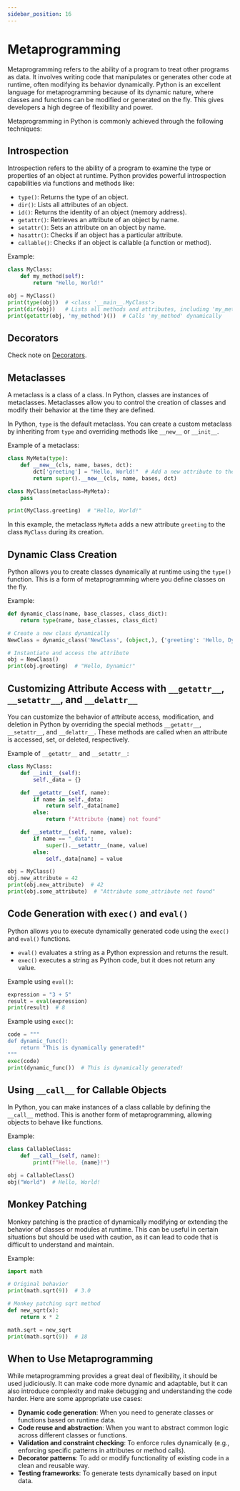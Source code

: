 ```yaml
---
sidebar_position: 16
---
```


# Metaprogramming

Metaprogramming refers to the ability of a program to treat other programs as data. It involves writing code that manipulates or generates other code at runtime, often modifying its behavior dynamically. Python is an excellent language for metaprogramming because of its dynamic nature, where classes and functions can be modified or generated on the fly. This gives developers a high degree of flexibility and power.

Metaprogramming in Python is commonly achieved through the following techniques:

## Introspection

Introspection refers to the ability of a program to examine the type or properties of an object at runtime. Python provides powerful introspection capabilities via functions and methods like:

- `type()`: Returns the type of an object.
- `dir()`: Lists all attributes of an object.
- `id()`: Returns the identity of an object (memory address).
- `getattr()`: Retrieves an attribute of an object by name.
- `setattr()`: Sets an attribute on an object by name.
- `hasattr()`: Checks if an object has a particular attribute.
- `callable()`: Checks if an object is callable (a function or method).

Example:

```python
class MyClass:
    def my_method(self):
        return "Hello, World!"

obj = MyClass()
print(type(obj))  # <class '__main__.MyClass'>
print(dir(obj))   # Lists all methods and attributes, including 'my_method'
print(getattr(obj, 'my_method')())  # Calls 'my_method' dynamically
```

## Decorators

Check note on [Decorators](/docs/programming/programming-languages/python/decorator.md).

## Metaclasses

A metaclass is a class of a class. In Python, classes are instances of metaclasses. Metaclasses allow you to control the creation of classes and modify their behavior at the time they are defined.

In Python, `type` is the default metaclass. You can create a custom metaclass by inheriting from `type` and overriding methods like `__new__` or `__init__`.

Example of a metaclass:

```python
class MyMeta(type):
    def __new__(cls, name, bases, dct):
        dct['greeting'] = "Hello, World!"  # Add a new attribute to the class
        return super().__new__(cls, name, bases, dct)

class MyClass(metaclass=MyMeta):
    pass

print(MyClass.greeting)  # "Hello, World!"
```

In this example, the metaclass `MyMeta` adds a new attribute `greeting` to the class `MyClass` during its creation.

## Dynamic Class Creation

Python allows you to create classes dynamically at runtime using the `type()` function. This is a form of metaprogramming where you define classes on the fly.

Example:

```python
def dynamic_class(name, base_classes, class_dict):
    return type(name, base_classes, class_dict)

# Create a new class dynamically
NewClass = dynamic_class('NewClass', (object,), {'greeting': 'Hello, Dynamic!'})

# Instantiate and access the attribute
obj = NewClass()
print(obj.greeting)  # "Hello, Dynamic!"
```

## Customizing Attribute Access with `__getattr__`, `__setattr__`, and `__delattr__`

You can customize the behavior of attribute access, modification, and deletion in Python by overriding the special methods `__getattr__`, `__setattr__`, and `__delattr__`. These methods are called when an attribute is accessed, set, or deleted, respectively.

Example of `__getattr__` and `__setattr__`:

```python
class MyClass:
    def __init__(self):
        self._data = {}

    def __getattr__(self, name):
        if name in self._data:
            return self._data[name]
        else:
            return f"Attribute {name} not found"

    def __setattr__(self, name, value):
        if name == "_data":
            super().__setattr__(name, value)
        else:
            self._data[name] = value

obj = MyClass()
obj.new_attribute = 42
print(obj.new_attribute)  # 42
print(obj.some_attribute)  # "Attribute some_attribute not found"
```

## Code Generation with `exec()` and `eval()`

Python allows you to execute dynamically generated code using the `exec()` and `eval()` functions.

- `eval()` evaluates a string as a Python expression and returns the result.
- `exec()` executes a string as Python code, but it does not return any value.

Example using `eval()`:

```python
expression = "3 + 5"
result = eval(expression)
print(result)  # 8
```

Example using `exec()`:

```python
code = """
def dynamic_func():
    return "This is dynamically generated!"
"""
exec(code)
print(dynamic_func())  # This is dynamically generated!
```

## Using `__call__` for Callable Objects

In Python, you can make instances of a class callable by defining the `__call__` method. This is another form of metaprogramming, allowing objects to behave like functions.

Example:

```python
class CallableClass:
    def __call__(self, name):
        print(f"Hello, {name}!")

obj = CallableClass()
obj("World")  # Hello, World!
```

## Monkey Patching

Monkey patching is the practice of dynamically modifying or extending the behavior of classes or modules at runtime. This can be useful in certain situations but should be used with caution, as it can lead to code that is difficult to understand and maintain.

Example:

```python
import math

# Original behavior
print(math.sqrt(9))  # 3.0

# Monkey patching sqrt method
def new_sqrt(x):
    return x * 2

math.sqrt = new_sqrt
print(math.sqrt(9))  # 18
```

## When to Use Metaprogramming

While metaprogramming provides a great deal of flexibility, it should be used judiciously. It can make code more dynamic and adaptable, but it can also introduce complexity and make debugging and understanding the code harder. Here are some appropriate use cases:

- **Dynamic code generation**: When you need to generate classes or functions based on runtime data.
- **Code reuse and abstraction**: When you want to abstract common logic across different classes or functions.
- **Validation and constraint checking**: To enforce rules dynamically (e.g., enforcing specific patterns in attributes or method calls).
- **Decorator patterns**: To add or modify functionality of existing code in a clean and reusable way.
- **Testing frameworks**: To generate tests dynamically based on input data.
